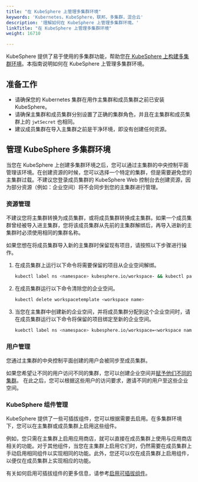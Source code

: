 ```yaml
---
title: "在 KubeSphere 上管理多集群环境"
keywords: 'Kubernetes，KubeSphere，联邦，多集群，混合云'
description: '理解如何在 KubeSphere 上管理多集群环境。'
linkTitle: "在 KubeSphere 上管理多集群环境"
weight: 16710

---
```


KubeSphere 提供了易于使用的多集群功能，帮助您[在 KubeSphere 上构建多集群环境](../../../multicluster-management/)。本指南说明如何在 KubeSphere 上管理多集群环境。

## 准备工作

- 请确保您的 Kubernetes 集群在用作主集群和成员集群之前已安装 KubeSphere。
- 请确保主集群和成员集群分别设置了正确的集群角色，并且在主集群和成员集群上的 `jwtSecret` 也相同。
- 建议成员集群在导入主集群之前是干净环境，即没有创建任何资源。


## 管理 KubeSphere 多集群环境

当您在 KubeSphere 上创建多集群环境之后，您可以通过主集群的中央控制平面管理该环境。在创建资源的时候，您可以选择一个特定的集群，但是需要避免您的主集群过载。不建议您登录成员集群的 KubeSphere Web 控制台去创建资源，因为部分资源（例如：企业空间）将不会同步到您的主集群进行管理。

### 资源管理

不建议您将主集群转换为成员集群，或将成员集群转换成主集群。如果一个成员集群曾经被导入进主集群，您将该成员集群从先前的主集群解绑后，再导入进新的主集群时必须使用相同的集群名称。

如果您想在将成员集群导入新的主集群时保留现有项目，请按照以下步骤进行操作。

1. 在成员集群上运行以下命令将需要保留的项目从企业空间解绑。

   ```bash
   kubectl label ns <namespace> kubesphere.io/workspace- && kubectl patch ns <namespace>   -p '{"metadata":{"ownerReferences":[]}}' --type=merge
   ```

2. 在成员集群运行以下命令清除您的企业空间。

   ```bash
   kubectl delete workspacetemplate <workspace name>
   ```

3. 当您在主集群中创建新的企业空间，并将成员集群分配到这个企业空间时，请在成员集群运行以下命令将保留的项目绑定至新的企业空间。

   ```bash
   kuebctl label ns <namespace> kubesphere.io/workspace=<workspace name>
   ```

### 用户管理

您通过主集群的中央控制平面创建的用户会被同步至成员集群。

如果您希望让不同的用户访问不同的集群，您可以创建企业空间并[赋予他们不同的集群](../../../cluster-administration/cluster-settings/cluster-visibility-and-authorization/)。 在此之后，您可以根据这些用户的访问要求，邀请不同的用户至这些企业空间。

### KubeSphere 组件管理

KubeSphere 提供了一些可插拔组件，您可以根据需要去启用。在多集群环境下，您可以在主集群或成员集群上启用这些组件。

例如，您只需在主集群上启用应用商店，就可以直接在成员集群上使用与应用商店相关的功能。对于其他组件，当您在主集群上启用它们时，仍然需要在成员集群上手动启用相同组件以实现相同的功能。此外，您还可以仅在成员集群上启用组件，以便仅在成员集群上实现相应的功能。

有关如何启用可插拔组件的更多信息，请参考[启用可插拔组件](../../../pluggable-components/)。

